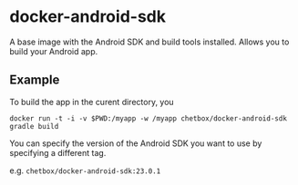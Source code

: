 # docker-android-sdk

A base image with the Android SDK and build tools installed. Allows you to build your Android app.

## Example 

To build the app in the curent directory, you 

```shell
docker run -t -i -v $PWD:/myapp -w /myapp chetbox/docker-android-sdk gradle build
```

You can specify the version of the Android SDK you want to use by specifying a different tag.

e.g. `chetbox/docker-android-sdk:23.0.1`
